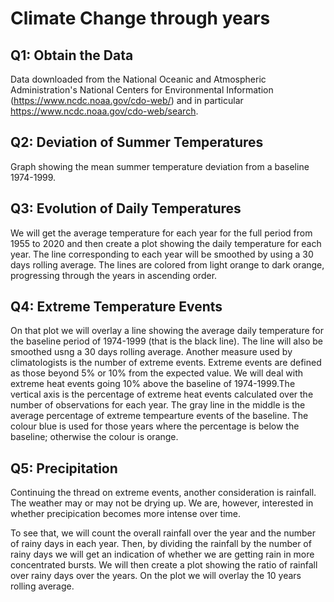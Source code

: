# Climate Change through years

## Q1: Obtain the Data
Data downloaded from the National Oceanic and Atmospheric Administration's National Centers for Environmental Information (https://www.ncdc.noaa.gov/cdo-web/) and in particular https://www.ncdc.noaa.gov/cdo-web/search.

## Q2: Deviation of Summer Temperatures
Graph showing the mean summer temperature deviation from a baseline 1974-1999.

## Q3: Evolution of Daily Temperatures
We will get the average temperature for each year for the full period from 1955 to 2020 and then create a plot showing the daily temperature for each year. The line corresponding to each year will be smoothed by using a 30 days rolling average. The lines are colored from light orange to dark orange, progressing through the years in ascending order.

## Q4: Extreme Temperature Events
On that plot we will overlay a line showing the average daily temperature for the baseline period of 1974-1999 (that is the black line). The line will also be smoothed usng a 30 days rolling average. 
Another measure used by climatologists is the number of extreme events. Extreme events are defined as those beyond 5% or 10% from the expected value. We will deal with extreme heat events going 10% above the baseline of 1974-1999.The vertical axis is the percentage of extreme heat events calculated over the number of observations for each year. The gray line in the middle is the average percentage of extreme tempearture events of the baseline. The colour blue is used for those years where the percentage is below the baseline; otherwise the colour is orange. 

## Q5: Precipitation
Continuing the thread on extreme events, another consideration is rainfall. The weather may or may not be drying up. We are, however, interested in whether precipication becomes more intense over time.

To see that, we will count the overall rainfall over the year and the number of rainy days in each year. Then, by dividing the rainfall by the number of rainy days we will get an indication of whether we are getting rain in more concentrated bursts. We will then create a plot showing the ratio of rainfall over rainy days over the years. On the plot we will overlay the 10 years rolling average.